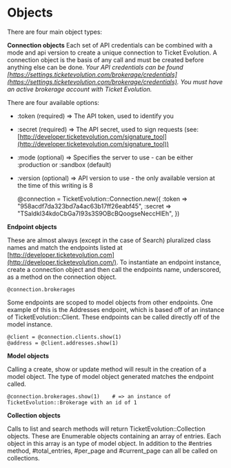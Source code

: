 Objects
=======
There are four main object types:

**Connection objects**
Each set of API credentials can be combined with a mode and api version to create a unique connection to Ticket Evolution. A connection object is the basis of any call and must be created before anything else can be done.
_Your API credentials can be found [https://settings.ticketevolution.com/brokerage/credentials](https://settings.ticketevolution.com/brokerage/credentials). You must have an active brokerage account with Ticket Evolution._

There are four available options:
- :token (required)    => The API token, used to identify you
- :secret (required)   => The API secret, used to sign requests (see: [http://developer.ticketevolution.com/signature_tool](http://developer.ticketevolution.com/signature_tool))
- :mode (optional)     => Specifies the server to use - can be either :production or :sandbox (default)
- :version (optional)  => API version to use - the only available version at the time of this writing is 8

    @connection = TicketEvolution::Connection.new({
      :token    => "958acdf7da323bd7a4ac63b17ff26eabf45",
      :secret   => "TSaldkl34kdoCbGa7I93s3S9OBcBQoogseNeccHIEh",
    })

**Endpoint objects**

These are almost always (except in the case of Search) pluralized class names and match the endpoints listed at [http://developer.ticketevolution.com](http://developer.ticketevolution.com/). To instantiate an endpoint instance, create a connection object and then call the endpoints name, underscored, as a method on the connection object.

    @connection.brokerages

Some endpoints are scoped to model objects from other endpoints. One example of this is the Addresses endpoint, which is based off of an instance of TicketEvolution::Client. These endpoints can be called directly off of the model instance.

    @client = @connection.clients.show(1)
    @address = @client.addresses.show(1)

**Model objects**

Calling a create, show or update method will result in the creation of a model object. The type of model object generated matches the endpoint called.

    @connection.brokerages.show(1)    # => an instance of TicketEvolution::Brokerage with an id of 1

**Collection objects**

Calls to list and search methods will return TicketEvolution::Collection objects. These are Enumerable objects containing an array of entries. Each object in this array is an type of model object. In addition to the #entries method, #total_entries, #per_page and #current_page can all be called on collections.

